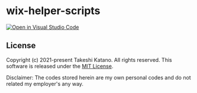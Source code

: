 # wix-helper-scripts

[![Open in Visual Studio Code](https://open.vscode.dev/badges/open-in-vscode.svg)](https://open.vscode.dev/tksh164/wix-helper-scripts)

## License

Copyright (c) 2021-present Takeshi Katano. All rights reserved. This software is released under the [MIT License](https://github.com/tksh164/wix-helper-scripts/blob/main/LICENSE).

Disclaimer: The codes stored herein are my own personal codes and do not related my employer's any way.
